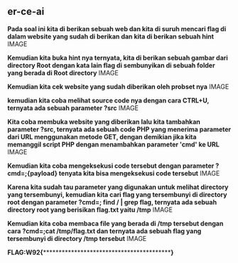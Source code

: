 ## er-ce-ai

**Pada soal ini kita di berikan sebuah web dan kita di suruh mencari flag di dalam website yang sudah di berikan dan kita di berikan sebuah hint**
IMAGE

**Kemudian kita buka hint nya ternyata, kita di berikan sebuah gambar dari directory Root dengan kata lain flag di sembunyikan di sebuah folder yang berada di Root directory**
IMAGE

**Kemudian kita cek website yang sudah diberikan oleh probset nya**
IMAGE

**kemudian kita coba melihat source code nya dengan cara CTRL+U, ternyata ada sebuah parameter ?src**
IMAGE

**Kita coba membuka website yang diberikan lalu kita tambahkan parameter ?src, ternyata ada sebuah code PHP yang menerima parameter dari URL menggunakan metode GET, dengan demikian jika kita memanggil script PHP dengan menambahkan parameter 'cmd' ke URL**
IMAGE

**Kemudian kita coba mengeksekusi code tersebut dengan parameter ?cmd=;{payload} tenyata kita bisa mengeksekusi code tersebut**
IMAGE

**Karena kita sudah tau parameter yang digunakan untuk melihat directory yang tersembunyi, kemudian kita cari flag yang tersembunyi di directory root dengan parameter ?cmd=; find / | grep flag, ternyata ada sebuah directory root yang berisikan flag.txt yaitu /tmp**
IMAGE

**Kemudian kita coba membaca file yang berada di /tmp tersebut dengan cara ?cmd=;cat /tmp/flag.txt dan ternyata ada sebuah flag yang tersembunyi di directory /tmp tersebut**
IMAGE



**FLAG:W92{*********************************************}**
